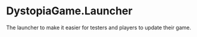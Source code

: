 # DystopiaGame.Launcher
The launcher to make it easier for testers and players to update their game.
